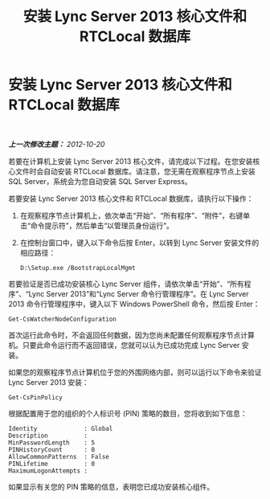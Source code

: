 ﻿---
title: 安装 Lync Server 2013 核心文件和 RTCLocal 数据库
TOCTitle: 安装 Lync Server 2013 核心文件和 RTCLocal 数据库
ms:assetid: 206f0c1d-40f7-45b6-aa62-88aaef6cf7f6
ms:mtpsurl: https://technet.microsoft.com/zh-cn/library/JJ204734(v=OCS.15)
ms:contentKeyID: 49312223
ms.date: 05/19/2016
mtps_version: v=OCS.15
ms.translationtype: HT
---

# 安装 Lync Server 2013 核心文件和 RTCLocal 数据库

 

_**上一次修改主题：** 2012-10-20_

若要在计算机上安装 Lync Server 2013 核心文件，请完成以下过程。在您安装核心文件时会自动安装 RTCLocal 数据库。请注意，您无需在观察程序节点上安装 SQL Server，系统会为您自动安装 SQL Server Express。

若要安装 Lync Server 2013 核心文件和 RTCLocal 数据库，请执行以下操作：

1.  在观察程序节点计算机上，依次单击“开始”、“所有程序”、“附件”，右键单击“命令提示符”，然后单击“以管理员身份运行”。

2.  在控制台窗口中，键入以下命令后按 Enter，以转到 Lync Server 安装文件的相应路径：
    
        D:\Setup.exe /BootstrapLocalMgmt

若要验证是否已成功安装核心 Lync Server 组件，请依次单击“开始”、“所有程序”、“Lync Server 2013”和“Lync Server 命令行管理程序”。在 Lync Server 2013 命令行管理程序中，键入以下 Windows PowerShell 命令，然后按 Enter：

    Get-CsWatcherNodeConfiguration

首次运行此命令时，不会返回任何数据，因为您尚未配置任何观察程序节点计算机。只要此命令运行而不返回错误，您就可以认为已成功完成 Lync Server 安装。

如果您的观察程序节点计算机位于您的外围网络内部，则可以运行以下命令来验证 Lync Server 2013 安装：

    Get-CsPinPolicy

根据配置用于您的组织的个人标识号 (PIN) 策略的数目，您将收到如下信息：

    Identity             : Global
    Description          :
    MinPasswordLength    : 5
    PINHistoryCount      : 0
    AllowCommonPatterns  : False
    PINLifetime          : 0
    MaximumLogonAttempts :

如果显示有关您的 PIN 策略的信息，表明您已成功安装核心组件。

